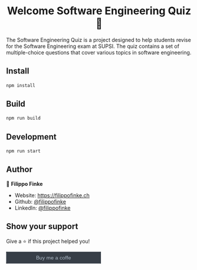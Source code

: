 <h1 align="center">Welcome Software Engineering Quiz 👋</h1>

The Software Engineering Quiz is a project designed to help students revise for the Software Engineering exam at SUPSI. The quiz contains a set of multiple-choice questions that cover various topics in software engineering.

## Install

```sh
npm install
```

## Build

```sh
npm run build
```

## Development

```sh
npm run start
```

## Author

👤 **Filippo Finke**

- Website: https://filippofinke.ch
- Github: [@filippofinke](https://github.com/filippofinke)
- LinkedIn: [@filippofinke](https://linkedin.com/in/filippofinke)

## Show your support

Give a ⭐️ if this project helped you!

<a href="https://www.buymeacoffee.com/filippofinke">
  <img src="https://github.com/filippofinke/filippofinke/raw/main/images/buymeacoffe.png" alt="Buy Me A McFlurry">
</a>

